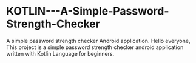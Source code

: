 # KOTLIN---A-Simple-Password-Strength-Checker
A simple password strength checker Android application.
Hello everyone,
This project is a simple password strength checker android application written with Kotlin Language for beginners. 
